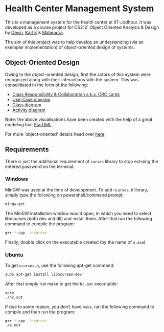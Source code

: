 # Health Center Management System

This is a management system for the health center at IIT-Jodhpur. It was developed as a course project for CS212: Object Oriented Analysis & Design by [Devin](https://github.com/garg-7/), [Kartik](https://github.com/vyaskartik20) & [Mahendra](https://github.com/mahendra2890).
  
The aim of this project was to help develop an understanding (via an exemplar implementation) of object-oriented design of systems.
  
## Object-Oriented Design
Owing to the object-oriented design, first the actors of this system were recognized along with their interactions with the system. This was consolidated in the form of the following:
* [Class Responsibility & Collaboration a.k.a. CRC cards](Object-Oriented_Stuff/)
* [Use-Case diagram](Object-Oriented_Stuff/)
* [Class diagram](Object-Oriented_Stuff/)
* [Activity diagram](Object-Oriented_Stuff/)
  
Note: the above visualisations have been created with the help of a great modeling tool [StarUML](https://staruml.io/).
  
For more 'object-oriented' details head over [here](Object-Oriented_Stuff/).
  
  
## Requirements
There is just the additional requirement of `curses` library to stop echoing the entered password on the terminal.
  
### Windows
MinGW was used at the time of development. To add `ncurses.h` library, simply type the following on powershell/command prompt:
```bash
mingw-get
```
The MinGW installation window would open, in which you need to select libncurses (both dev and dll) and install them.
After that run the following command to compile the program:
```bash
g++ *.cpp -lncurses
```
Finally, double click on the executable created (by the name of `a.exe`)
  
### Ubuntu
To get `ncurses.h`, use the following apt-get command:
```bash
sudo apt-get install libncurses-dev
```
After that simply run make to get the `hc.out` executable:
```bash
make
./hc.out
```
If due to some reason, you don't have `make`, run the following command to compile and then run the program:
```bash
g++ *.cpp -lncurses
./a.out
```
